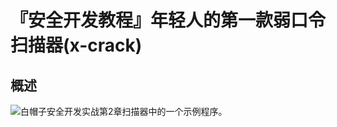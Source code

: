 
# 『安全开发教程』年轻人的第一款弱口令扫描器(x-crack)

## 概述

![白帽子安全开发实战](https://github.com/netxfly/sec-dev-in-action-src)第2章扫描器中的一个示例程序。
